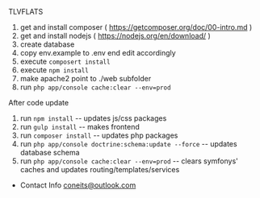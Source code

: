 TLVFLATS

1. get and install composer ( https://getcomposer.org/doc/00-intro.md )
2. get and install nodejs ( https://nodejs.org/en/download/ )
3. create database
4. copy env.example to .env end edit accordingly
5. execute `composert install`
6. execute `npm install`
7. make apache2 point to ./web subfolder
8. run `php app/console cache:clear --env=prod`

After code update

1. run `npm install` -- updates js/css packages
2. run `gulp install` -- makes frontend
3. run `composer install` -- updates php packages
4. run `php app/console doctrine:schema:update --force` -- updates database schema
5. run `php app/console cache:clear --env=prod` -- clears symfonys' caches and updates routing/templates/services 


- Contact Info
coneits@outlook.com